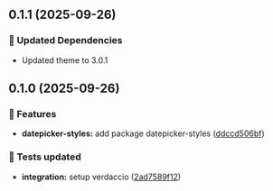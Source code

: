 ## 0.1.1 (2025-09-26)

### 🧱 Updated Dependencies

- Updated theme to 3.0.1

## 0.1.0 (2025-09-26)

### 🚀 Features

- **datepicker-styles:** add package datepicker-styles ([ddccd506bf](https://github.com/migrationsverket/midas/commit/ddccd506bf))

### 🧪 Tests updated

- **integration:** setup verdaccio ([2ad7589f12](https://github.com/migrationsverket/midas/commit/2ad7589f12))
